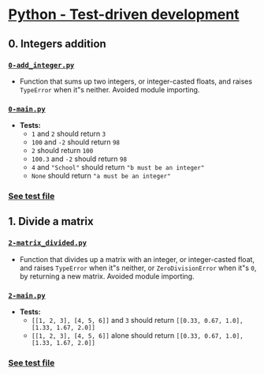 # [Python - Test-driven development](https://intranet.hbtn.io/projects/2123)

## 0. Integers addition
### [`0-add_integer.py`](0-add_integer.py)
* Function that sums up two integers, or integer-casted floats, and raises `TypeError` when it"s neither. Avoided module importing.
### [`0-main.py`](0-main.py)
* **Tests:**
    * `1` and `2` should return `3`
    * `100` and `-2` should return `98`
    * `2` should return `100`
    * `100.3` and `-2` should return `98`
    * `4` and `"School"` should return `"b must be an integer"`
    * `None` should return `"a must be an integer"`
### [See test file](tests/0-add_integer.txt)

## 1. Divide a matrix
### [`2-matrix_divided.py`](2-matrix_divided.py)
* Function that divides up a matrix with an integer, or integer-casted float, and raises `TypeError` when it"s neither, or `ZeroDivisionError` when it"s `0`, by returning a new matrix. Avoided module importing.
### [`2-main.py`](2-main.py)
* **Tests:**
    * `[[1, 2, 3], [4, 5, 6]]` and `3` should return `[[0.33, 0.67, 1.0], [1.33, 1.67, 2.0]]`
    * `[[1, 2, 3], [4, 5, 6]]` alone should return `[[0.33, 0.67, 1.0], [1.33, 1.67, 2.0]]`
### [See test file](tests/2-matrix_divided.txt)
